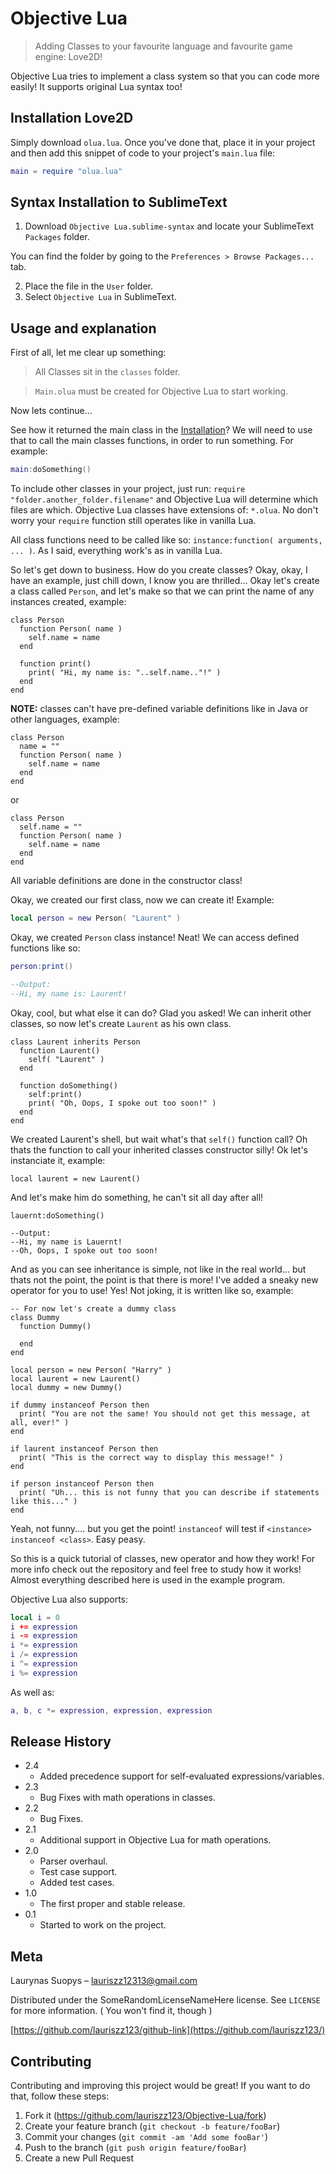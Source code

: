 # Objective Lua
> Adding Classes to your favourite language and favourite game engine: Love2D!

Objective Lua tries to implement a class system so that you can code more easily!
It supports original Lua syntax too!

## Installation Love2D

Simply download `olua.lua`. Once you've done that, place it in your project and then add this snippet of code to your project's `main.lua` file:
```Lua
main = require "olua.lua"
```

## Syntax Installation to SublimeText

1. Download `Objective Lua.sublime-syntax` and locate your SublimeText `Packages` folder.

You can find the folder by going to the `Preferences > Browse Packages...` tab.

2. Place the file in the `User` folder.
3. Select `Objective Lua` in SublimeText.

## Usage and explanation

First of all, let me clear up something:
> All Classes sit in the `classes` folder.

> `Main.olua` must be created for Objective Lua to start working.

Now lets continue...

See how it returned the main class in the [Installation](#installation-love2d)? We will need to use that to call the main classes functions, in order to run something.
For example:
```Lua
main:doSomething()
```

To include other classes in your project, just run: `require "folder.another_folder.filename"` and Objective Lua will determine which files are which. Objective Lua classes have extensions of: `*.olua`. No don't worry your `require` function still operates like in vanilla Lua.

All class functions need to be called like so: `instance:function( arguments, ... )`. As I said, everything work's as in vanilla Lua.

So let's get down to business. How do you create classes? Okay, okay, I have an example, just chill down, I know you are thrilled...
Okay let's create a class called `Person`, and let's make so that we can print the name of any instances created, example:
```
class Person
  function Person( name )
    self.name = name
  end
  
  function print()
    print( "Hi, my name is: "..self.name.."!" )
  end
end
```

**NOTE:** classes can't have pre-defined variable definitions like in Java or other languages, example:
```
class Person
  name = ""
  function Person( name )
    self.name = name
  end
end
```
or
```
class Person
  self.name = ""
  function Person( name )
    self.name = name
  end
end
```
All variable definitions are done in the constructor class!

Okay, we created our first class, now we can create it! Example:
```Lua
local person = new Person( "Laurent" )
```
Okay, we created `Person` class instance! Neat! We can access defined functions like so:
```Lua
person:print()

--Output:
--Hi, my name is: Laurent!
```

Okay, cool, but what else it can do? Glad you asked!
We can inherit other classes, so now let's create `Laurent` as his own class.
```
class Laurent inherits Person
  function Laurent()
    self( "Laurent" )
  end
  
  function doSomething()
    self:print()
    print( "Oh, Oops, I spoke out too soon!" )
  end
end
```
We created Laurent's shell, but wait what's that `self()` function call? Oh thats the function to call your inherited classes constructor silly! Ok let's instanciate it, example:
```
local laurent = new Laurent()
```
And let's make him do something, he can't sit all day after all!
```
lauernt:doSomething()

--Output:
--Hi, my name is Lauernt!
--Oh, Oops, I spoke out too soon!
```
And as you can see inheritance is simple, not like in the real world... but thats not the point, the point is that there is more! I've added a sneaky new operator for you to use! Yes! Not joking, it is written like so, example:
```
-- For now let's create a dummy class
class Dummy
  function Dummy()
  
  end
end

local person = new Person( "Harry" )
local laurent = new Laurent()
local dummy = new Dummy()

if dummy instanceof Person then
  print( "You are not the same! You should not get this message, at all, ever!" )
end

if laurent instanceof Person then
  print( "This is the correct way to display this message!" )
end

if person instanceof Person then
  print( "Uh... this is not funny that you can describe if statements like this..." )
end
```
Yeah, not funny.... but you get the point! `instanceof` will test if `<instance> instanceof <class>`. Easy peasy.

So this is a quick tutorial of classes, new operator and how they work! For more info check out the repository and feel free to study how it works! Almost everything described here is used in the example program.

Objective Lua also supports:
```Lua
local i = 0
i += expression
i -= expression
i *= expression
i /= expression
i ^= expression
i %= expression
```
As well as:
```Lua
a, b, c *= expression, expression, expression
```

## Release History

* 2.4
    * Added precedence support for self-evaluated expressions/variables.
* 2.3
    * Bug Fixes with math operations in classes.
* 2.2
    * Bug Fixes.
* 2.1
    * Additional support in Objective Lua for math operations.
* 2.0
    * Parser overhaul.
    * Test case support.
    * Added test cases.
* 1.0
    * The first proper and stable release.
* 0.1
    * Started to work on the project.

## Meta

Laurynas Suopys – lauriszz12313@gmail.com

Distributed under the SomeRandomLicenseNameHere license. See ``LICENSE`` for more information. ( You won't find it, though )

[https://github.com/lauriszz123/github-link](https://github.com/lauriszz123/)

## Contributing

Contributing and improving this project would be great! If you want to do that, follow these steps:
1. Fork it (<https://github.com/lauriszz123/Objective-Lua/fork>)
2. Create your feature branch (`git checkout -b feature/fooBar`)
3. Commit your changes (`git commit -am 'Add some fooBar'`)
4. Push to the branch (`git push origin feature/fooBar`)
5. Create a new Pull Request
